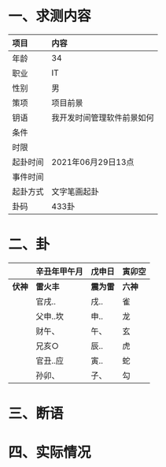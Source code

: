 # 一、求测内容
|项目|内容|
|:-|:-|
|年龄|34|
|职业|IT|
|性别|男|
|策项|项目前景|
|钥语|我开发时间管理软件前景如何|
|条件||
|时限||
|起卦时间|2021年06月29日13点|
|事件时间||
|起卦方式|文字笔画起卦|
|卦码|433卦|

# 二、卦
||辛丑年甲午月|戊申日|寅卯空|
|:-|:-|:-|:-|
|**伏神**|**雷火丰**|**震为雷**|**六神**|
||官戌..|戌..|雀|
||父申..坎|申..|龙|
||财午、|午、|玄|
||兄亥○|辰..|虎|
||官丑..应|寅..|蛇|
||孙卯、|子、|勾|


# 三、断语

# 四、实际情况